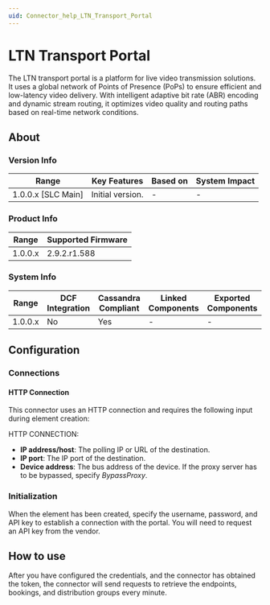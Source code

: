 ```yaml
---
uid: Connector_help_LTN_Transport_Portal
---
```


# LTN Transport Portal

The LTN transport portal is a platform for live video transmission solutions. It uses a global network of Points of Presence (PoPs) to ensure efficient and low-latency video delivery. With intelligent adaptive bit rate (ABR) encoding and dynamic stream routing, it optimizes video quality and routing paths based on real-time network conditions.

## About

### Version Info

| Range                | Key Features     | Based on     | System Impact     |
|----------------------|------------------|--------------|-------------------|
| 1.0.0.x \[SLC Main\] | Initial version. | \-           | \-                |

### Product Info

| Range     | Supported Firmware     |
|-----------|------------------------|
| 1.0.0.x   | 2.9.2.r1.588           |

### System Info

| Range     | DCF Integration     | Cassandra Compliant     | Linked Components     | Exported Components     |
|-----------|---------------------|-------------------------|-----------------------|-------------------------|
| 1.0.0.x   | No                  | Yes                     | \-                    | \-                      |

## Configuration

### Connections

#### HTTP Connection

This connector uses an HTTP connection and requires the following input during element creation:

HTTP CONNECTION:

- **IP address/host**: The polling IP or URL of the destination.
- **IP port**: The IP port of the destination.
- **Device address**: The bus address of the device. If the proxy server has to be bypassed, specify *BypassProxy*.

### Initialization

When the element has been created, specify the username, password, and API key to establish a connection with the portal. You will need to request an API key from the vendor.

## How to use

After you have configured the credentials, and the connector has obtained the token, the connector will send requests to retrieve the endpoints, bookings, and distribution groups every minute.

